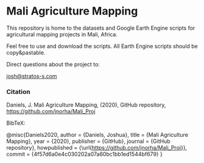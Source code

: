 # Mali Agriculture Mapping

This repository is home to the datasets and Google Earth Engine scripts for agricultural mapping projects in Mali, Africa.

Feel free to use and download the scripts. All Earth Engine scripts should be copy&pastable.

Direct questions about the project to: 

josh@stratos-s.com










### Citation

Daniels, J. Mali Agriculture Mapping, (2020), GitHub repository, 
https://github.com/jnorha/Mali_Proj


BibTeX:

@misc{Daniels2020,
  author = {Daniels, Joshua},
  title = {Mali Agriculture Mapping},
  year = {2020},
  publisher = {GitHub},
  journal = {GitHub repository},
  howpublished = {\url{https://github.com/jnorha/Mali_Proj}},
  commit = {4f57d6a0e4c030202a07a60bc1bb1ed1544bf679}
}
